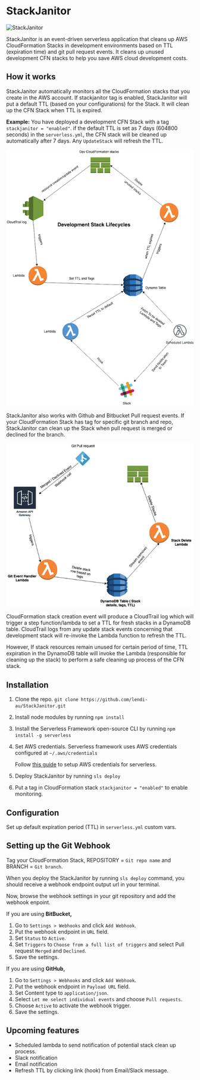 # StackJanitor

![StackJanitor](https://i.imgur.com/KMkUEo6.jpg)

StackJanitor is an event-driven serverless application that cleans up AWS CloudFormation Stacks in development environments based on TTL (expiration time) and git pull request events. It cleans up unused development CFN stacks to help you save AWS cloud development costs.

## How it works

StackJanitor automatically monitors all the CloudFormation stacks that you create in the AWS account. If stackjanitor tag is enabled, StackJanitor will put a default TTL (based on your configurations) for the Stack. It will clean up the CFN Stack when TTL is expired.

**Example:** You have deployed a development CFN Stack with a tag `stackjanitor = "enabled"`. if the default TTL is set as 7 days (604800 seconds) in the `serverless.yml`, the CFN stack will be cleaned up automatically after 7 days. Any `UpdateStack` will refresh the TTL.

![StackJanitor Architecture](./StackJanitor.png "StackJanitor Architecture")

StackJanitor also works with Github and Bitbucket Pull request events. If your CloudFormation Stack has tag for specific git branch and repo, StackJanitor can clean up the Stack when pull request is merged or declined for the branch.

![StackJanitor Architecture](./StackJanitor-git.jpg "StackJanitor Architecture")

CloudFormation stack creation event will produce a CloudTrail log which will trigger a step function/lambda to set a TTL for fresh stacks in a DynamoDB table.
CloudTrail logs from any update stack events concerning that development stack will re-invoke the Lambda function to refresh the TTL.

However, If stack resources remain unused for certain period of time, TTL expiration in the DynamoDB table will invoke the Lambda (responsible for cleaning up the stack) to perform a safe cleaning up process of the CFN stack.

## Installation

1. Clone the repo.
   `git clone https://github.com/lendi-au/StackJanitor.git`
2. Install node modules by running `npm install`
3. Install the Serverless Framework open-source CLI by running `npm install -g serverless`
4. Set AWS credentials. Serverless framework uses AWS credentials configured at `~/.aws/credentials`

   Follow [this guide](https://serverless.com/framework/docs/providers/aws/guide/credentials/) to setup AWS credentials for serverless.

5. Deploy StackJanitor by running `sls deploy`
6. Put a tag in CloudFormation stack `stackjanitor = "enabled"` to enable monitoring.

## Configuration

Set up default expiration period (TTL) in `serverless.yml` custom vars.

## Setting up the Git Webhook

Tag your CloudFormation Stack,
REPOSITORY = `Git repo name` and
BRANCH = `Git branch`.

When you deploy the StackJanitor by running `sls deploy` command, you should receive a webhook endpoint output url in your terminal.

Now, browse the webhook settings in your git repository and add the webhook enpoint.

If you are using **BitBucket,**

1. Go to `Settings > Webhooks` and click `Add Webhook`.
2. Put the webhook endpoint in `URL` field.
3. Set `Status` to `Active`.
4. Set `Triggers` to `Choose from a full list of triggers` and select Pull request `Merged` and `Declined`.
5. Save the settings.

If you are using **GitHub,**

1. Go to `Settings > Webhooks` and click `Add Webhook`.
2. Put the webhook endpoint in `Payload URL` field.
3. Set Content type to `application/json`.
4. Select `Let me select individual events` and choose `Pull requests`.
5. Choose `Active` to activate the webhook trigger.
6. Save the settings.

## Upcoming features

- Scheduled lambda to send notification of potential stack clean up process.
- Slack notification
- Email notification
- Refresh TTL by clicking link (hook) from Email/Slack message.
